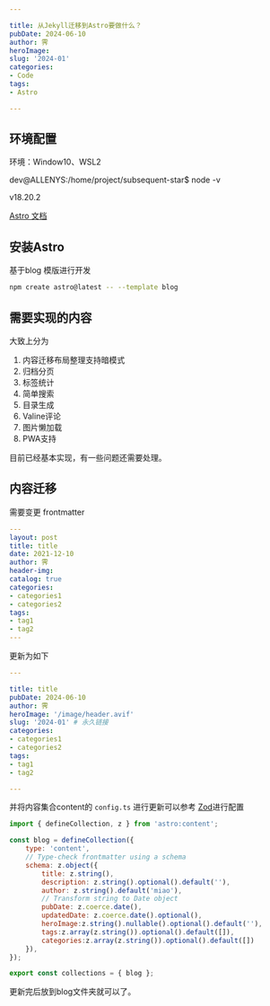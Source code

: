 ```yaml
---

title: 从Jekyll迁移到Astro要做什么？
pubDate: 2024-06-10
author: 霁
heroImage: 
slug: '2024-01'
categories:
- Code
tags:
- Astro

---
```


## 环境配置

环境：Window10、WSL2

dev@ALLENYS:/home/project/subsequent-star$ node -v

v18.20.2

[Astro 文档](https://docs.astro.build/zh-cn/concepts/why-astro/)

## 安装Astro

基于blog 模版进行开发

```sh
npm create astro@latest -- --template blog
```

## 需要实现的内容

大致上分为

 1. 内容迁移布局整理支持暗模式
 2. 归档分页
 3. 标签统计
 4. 简单搜索
 5. 目录生成
 6. Valine评论
 7. 图片懒加载
 8. PWA支持

目前已经基本实现，有一些问题还需要处理。


## 内容迁移
 需要变更 frontmatter

```yml
---
layout: post
title: title
date: 2021-12-10
author: 霁
header-img:
catalog: true
categories:
- categories1
- categories2
tags:
- tag1
- tag2
---
```
更新为如下

```yml
---

title: title
pubDate: 2024-06-10
author: 霁
heroImage: '/image/header.avif'
slug: '2024-01' # 永久链接
categories:
- categories1
- categories2
tags:
- tag1
- tag2

---
```
并将内容集合content的 `config.ts` 进行更新可以参考 
[Zod](https://github.com/colinhacks/Zod)进行配置

```javascript
import { defineCollection, z } from 'astro:content';

const blog = defineCollection({
	type: 'content',
	// Type-check frontmatter using a schema
	schema: z.object({
		title: z.string(),
		description: z.string().optional().default(''),
		author: z.string().default('miao'),
		// Transform string to Date object
		pubDate: z.coerce.date(),
		updatedDate: z.coerce.date().optional(),
		heroImage:z.string().nullable().optional().default(''),
		tags:z.array(z.string()).optional().default([]),
		categories:z.array(z.string()).optional().default([])
	}),
});

export const collections = { blog };
```
更新完后放到blog文件夹就可以了。